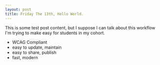 ```yaml
---
layout: post
title: Friday The 13th, Hello World.
---
```


This is some test post content, but I suppose I can talk about this workflow I'm trying to make easy for students in my cohort.

* WCAG Compliant
* easy to update, maintain
* easy to share, publish
* fast, modern
